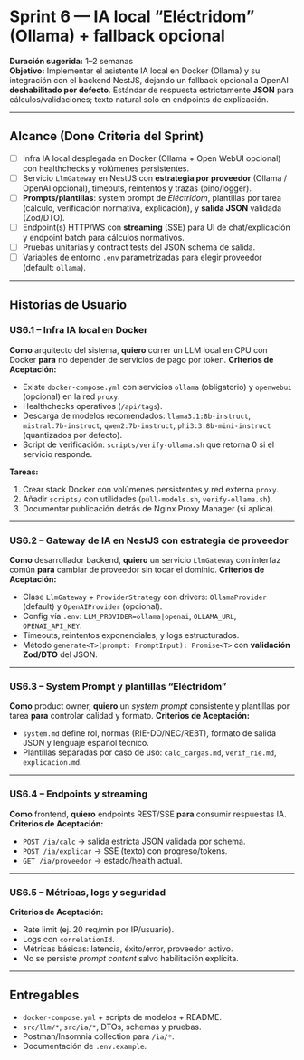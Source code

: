# Sprint 6 — IA local “Eléctridom” (Ollama) + fallback opcional
**Duración sugerida:** 1–2 semanas  
**Objetivo:** Implementar el asistente IA local en Docker (Ollama) y su integración con el backend NestJS, dejando un fallback opcional a OpenAI **deshabilitado por defecto**. Estándar de respuesta estrictamente **JSON** para cálculos/validaciones; texto natural solo en endpoints de explicación.

---

## Alcance (Done Criteria del Sprint)
- [ ] Infra IA local desplegada en Docker (Ollama + Open WebUI opcional) con healthchecks y volúmenes persistentes.
- [ ] Servicio `LlmGateway` en NestJS con **estrategia por proveedor** (Ollama / OpenAI opcional), timeouts, reintentos y trazas (pino/logger).
- [ ] **Prompts/plantillas**: system prompt de *Eléctridom*, plantillas por tarea (cálculo, verificación normativa, explicación), y **salida JSON** validada (Zod/DTO).
- [ ] Endpoint(s) HTTP/WS con **streaming** (SSE) para UI de chat/explicación y endpoint batch para cálculos normativos.
- [ ] Pruebas unitarias y contract tests del JSON schema de salida.
- [ ] Variables de entorno `.env` parametrizadas para elegir proveedor (default: `ollama`).

---

## Historias de Usuario

### US6.1 – Infra IA local en Docker
**Como** arquitecto del sistema, **quiero** correr un LLM local en CPU con Docker **para** no depender de servicios de pago por token.
**Criterios de Aceptación:**
- Existe `docker-compose.yml` con servicios `ollama` (obligatorio) y `openwebui` (opcional) en la red `proxy`.
- Healthchecks operativos (`/api/tags`).
- Descarga de modelos recomendados: `llama3.1:8b-instruct`, `mistral:7b-instruct`, `qwen2:7b-instruct`, `phi3:3.8b-mini-instruct` (quantizados por defecto).
- Script de verificación: `scripts/verify-ollama.sh` que retorna 0 si el servicio responde.

**Tareas:**
1. Crear stack Docker con volúmenes persistentes y red externa `proxy`.
2. Añadir `scripts/` con utilidades (`pull-models.sh`, `verify-ollama.sh`).
3. Documentar publicación detrás de Nginx Proxy Manager (si aplica).

---

### US6.2 – Gateway de IA en NestJS con estrategia de proveedor
**Como** desarrollador backend, **quiero** un servicio `LlmGateway` con interfaz común **para** cambiar de proveedor sin tocar el dominio.
**Criterios de Aceptación:**
- Clase `LlmGateway` + `ProviderStrategy` con drivers: `OllamaProvider` (default) y `OpenAIProvider` (opcional).
- Config vía `.env`: `LLM_PROVIDER=ollama|openai`, `OLLAMA_URL`, `OPENAI_API_KEY`.
- Timeouts, reintentos exponenciales, y logs estructurados.
- Método `generate<T>(prompt: PromptInput): Promise<T>` con **validación Zod/DTO** del JSON.

---

### US6.3 – System Prompt y plantillas “Eléctridom”
**Como** product owner, **quiero** un *system prompt* consistente y plantillas por tarea **para** controlar calidad y formato.
**Criterios de Aceptación:**
- `system.md` define rol, normas (RIE-DO/NEC/REBT), formato de salida JSON y lenguaje español técnico.
- Plantillas separadas por caso de uso: `calc_cargas.md`, `verif_rie.md`, `explicacion.md`.

---

### US6.4 – Endpoints y streaming
**Como** frontend, **quiero** endpoints REST/SSE **para** consumir respuestas IA.
**Criterios de Aceptación:**
- `POST /ia/calc` → salida estricta JSON validada por schema.
- `POST /ia/explicar` → SSE (texto) con progreso/tokens.
- `GET /ia/proveedor` → estado/health actual.

---

### US6.5 – Métricas, logs y seguridad
**Criterios de Aceptación:**
- Rate limit (ej. 20 req/min por IP/usuario).
- Logs con `correlationId`.
- Métricas básicas: latencia, éxito/error, proveedor activo.
- No se persiste *prompt content* salvo habilitación explícita.

---

## Entregables
- `docker-compose.yml` + scripts de modelos + README.
- `src/llm/*`, `src/ia/*`, DTOs, schemas y pruebas.
- Postman/Insomnia collection para `/ia/*`.
- Documentación de `.env.example`.
